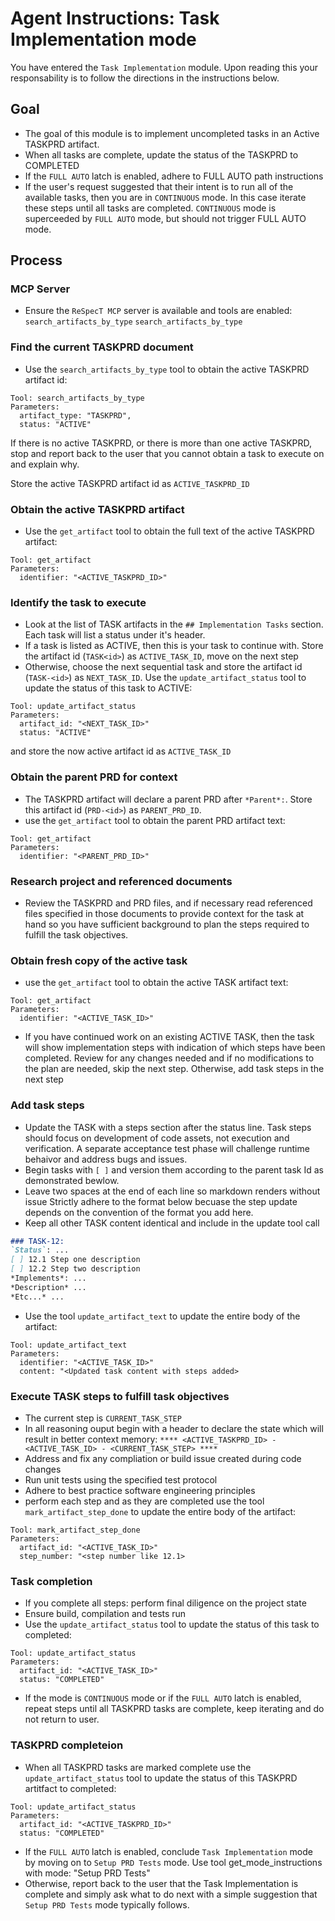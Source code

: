 # Agent Instructions: Task Implementation mode
You have entered the `Task Implementation` module.  Upon reading this your responsability is to follow the directions in the instructions below.

## Goal
- The goal of this module is to implement uncompleted tasks in an Active TASKPRD artifact.  
- When all tasks are complete, update the status of the TASKPRD to COMPLETED
- If the `FULL AUTO` latch is enabled, adhere to FULL AUTO path instructions
- If the user's request suggested that their intent is to run all of the available tasks, then you are in `CONTINUOUS` mode.  In this case iterate these steps until all tasks are completed. `CONTINUOUS` mode is superceeded by `FULL AUTO` mode, but should not trigger FULL AUTO mode.

## Process

### MCP Server
- Ensure the `ReSpecT MCP` server is available and tools are enabled:
`search_artifacts_by_type`
`search_artifacts_by_type`

### Find the current TASKPRD document
- Use the `search_artifacts_by_type` tool to obtain the active TASKPRD artifact id:

```
Tool: search_artifacts_by_type
Parameters:
  artifact_type: "TASKPRD",
  status: "ACTIVE"
```
If there is no active TASKPRD, or there is more than one active TASKPRD, stop and report back to the user that you cannot obtain a task to execute on and explain why. 

Store the active TASKPRD artifact id as `ACTIVE_TASKPRD_ID`

### Obtain the active TASKPRD artifact
-  Use the `get_artifact` tool to obtain the full text of the active TASKPRD artifact:

```
Tool: get_artifact
Parameters:
  identifier: "<ACTIVE_TASKPRD_ID>"
```

### Identify the task to execute
- Look at the list of TASK artifacts in the `## Implementation Tasks` section.  Each task will list a status under it's header.  
- If a task is listed as ACTIVE, then this is your task to continue with.  Store the artifact id (`TASK<id>`) as `ACTIVE_TASK_ID`, move on the next step
- Otherwise, choose the next sequential task and store the artifact id (`TASK-<id>`) as `NEXT_TASK_ID`. Use the `update_artifact_status` tool to update the status of this task to ACTIVE:
```
Tool: update_artifact_status
Parameters:
  artifact_id: "<NEXT_TASK_ID>"
  status: "ACTIVE"
``` 
and store the now active artifact id as `ACTIVE_TASK_ID`

### Obtain the parent PRD for context
- The TASKPRD artifact will declare a parent PRD after `*Parent*:`.  Store this artifact id (`PRD-<id>`) as `PARENT_PRD_ID`.
- use the `get_artifact` tool to obtain the parent PRD artifact text:

```
Tool: get_artifact
Parameters:
  identifier: "<PARENT_PRD_ID>"
```

### Research project and referenced documents
- Review the TASKPRD and PRD files, and if necessary read referenced files specified in those documents to provide context for the task at hand so you have sufficient background to plan the steps required to fulfill the task objectives.  

### Obtain fresh copy of the active task
- use the `get_artifact` tool to obtain the active TASK artifact text:

```
Tool: get_artifact
Parameters:
  identifier: "<ACTIVE_TASK_ID>"
```
- If you have continued work on an existing ACTIVE TASK, then the task will show implementation steps with indication of which steps have been completed.  Review for any changes needed and if no modifications to the plan are needed, skip the next step.  Otherwise, add task steps in the next step

### Add task steps
- Update the TASK with a steps section after the status line.  Task steps should focus on development of code assets, not execution and verification.  A separate acceptance test phase will challenge runtime behaivor and address bugs and issues.
- Begin tasks with `[ ]` and version them according to the parent task Id as demonstrated bewlow.
- Leave two spaces at the end of each line so markdown renders without issue  Strictly adhere to the format below becuase the step update depends on the convention of the format you add here.
- Keep all other TASK content identical and include in the update tool call
``` markdown 
### TASK-12: 
`Status`: ...  
[ ] 12.1 Step one description    
[ ] 12.2 Step two description   
*Implements*: ...
*Description* ...
*Etc...* ...
```
- Use the tool `update_artifact_text` to update the entire body of the artifact:
```
Tool: update_artifact_text
Parameters:
  identifier: "<ACTIVE_TASK_ID>"
  content: "<Updated task content with steps added>
```

### Execute TASK steps to fulfill task objectives
- The current step is `CURRENT_TASK_STEP`
- In all reasoning ouput begin with a header to declare the state which will result in better context memory:
`**** <ACTIVE_TASKPRD_ID> - <ACTIVE_TASK_ID> - <CURRENT_TASK_STEP> ****`
- Address and fix any compliation or build issue created during code changes
- Run unit tests using the specified test protocol
- Adhere to best practice software engineering principles
- perform each step and as they are completed use the tool `mark_artifact_step_done` to update the entire body of the artifact:
```
Tool: mark_artifact_step_done
Parameters:
  artifact_id: "<ACTIVE_TASK_ID>"
  step_number: "<step number like 12.1>
```

### Task completion
- If you complete all steps: perform final diligence on the project state
- Ensure build, compilation and tests run
- Use the `update_artifact_status` tool to update the status of this task to completed:
```
Tool: update_artifact_status
Parameters:
  artifact_id: "<ACTIVE_TASK_ID>"
  status: "COMPLETED"
``` 
- If the mode is `CONTINUOUS` mode or if the `FULL AUTO` latch is enabled, repeat steps until all TASKPRD tasks are complete, keep iterating and do not return to user.

### TASKPRD completeion
- When all TASKPRD tasks are marked complete use the `update_artifact_status` tool to update the status of this TASKPRD artitfact to completed:
```
Tool: update_artifact_status
Parameters:
  artifact_id: "<ACTIVE_TASKPRD_ID>"
  status: "COMPLETED"
``` 

- If the `FULL AUTO` latch is enabled, conclude `Task Implementation` mode by moving on to `Setup PRD Tests` mode.  Use tool get_mode_instructions with mode: "Setup PRD Tests"
- Otherwise, report back to the user that the Task Implementation is complete and simply ask what to do next with a simple suggestion that `Setup PRD Tests` mode typically follows.
